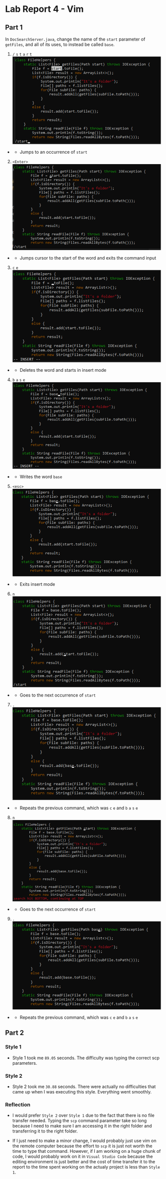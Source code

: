 # Lab Report 4 - Vim

## Part 1

In ``DocSearchServer.java``, change the name of the ``start`` parameter of ``getFiles``, and all of its uses, to instead be called ``base``.

1. ``/`` ``s`` ``t`` ``a`` ``r`` ``t``\
![Image](images/p1.png)
- - Jumps to an occurrence of ``start`` 

2. ``<Enter>``\
![Image](images/p2.png)
- - Jumps cursor to the start of the word and exits the command input

3. ``c`` ``e``\
![Image](images/p3.png)
- - Deletes the word and starts in insert mode

4. ``b`` ``a`` ``s`` ``e``\
![Image](images/p4.png)
- - Writes the word ``base``

5. ``<esc>``\
![Image](images/p5.png)
- - Exits insert mode

6. ``n``\
![Image](images/p6.png)
- - Goes to the next occurrence of ``start``

7. ``.``\
![Image](images/p7.png)
- - Repeats the previous command, which was ``c`` ``e`` and ``b`` ``a`` ``s`` ``e``

8. ``n``\
![Image](images/p10.png)
- -  Goes to the next occurrence of ``start``

9. ``.``\
![Image](images/p11.png)
- - Repeats the previous command, which was ``c`` ``e`` and ``b`` ``a`` ``s`` ``e``

## Part 2

### Style 1
- Style 1 took me ``89.05`` seconds. The difficulty was typing the correct scp parameters.

### Style 2
- Style 2 took me ``30.88`` seconds. There were actually no difficulties that came up when I was executing this style. Everything went smoothly.

### Reflection
- I would prefer ``Style 2`` over ``Style 1`` due to the fact that there is no file transfer needed. Typing the ``scp`` command parameter take so long because I need to make sure I am accessing it in the right folder and transferring it to the right folder.

- If I just need to make a minor change, I would probably just use vim on the remote computer because the effort to ``scp`` it is just not worth the time to type that command. However, if I am working on a huge chunk of code, I would probably work on it in ``Visual Studio Code`` because the editing environment is just better and the cost of time transfer it to the report to the time spent working on the actualy project is less than ``Style 1``.














